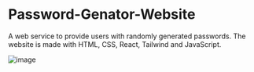 # Password-Genator-Website
A web service to provide users with randomly generated passwords. The website is made with HTML, CSS, React, Tailwind and JavaScript.

![image](https://user-images.githubusercontent.com/63732042/197075829-3082dbdb-ea0d-44ed-b33c-7d38093620b2.png)
